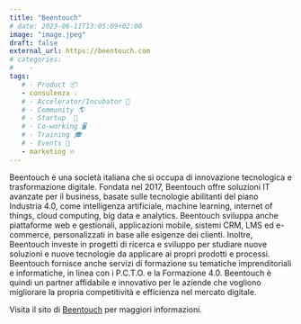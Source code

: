 ```yaml
---
title: "Beentouch"
# date: 2023-06-11T13:05:09+02:00
image: "image.jpeg"
draft: false
external_url: https://beentouch.com
# categories:
#    - 
tags:
   # - Product 📦
   - consulenza 💡
   # - Accelerator/Incubator 🐣
   # - Community 🌎
   # - Startup  🚀
   # - Co-working 🖥️
   # - Training 🎓
   # - Events 🎉
   - marketing 🔥
---
```

Beentouch è una società italiana che si occupa di innovazione tecnologica e trasformazione digitale. Fondata nel 2017, Beentouch offre soluzioni IT avanzate per il business, basate sulle tecnologie abilitanti del piano Industria 4.0, come intelligenza artificiale, machine learning, internet of things, cloud computing, big data e analytics. Beentouch sviluppa anche piattaforme web e gestionali, applicazioni mobile, sistemi CRM, LMS ed e-commerce, personalizzati in base alle esigenze dei clienti. Inoltre, Beentouch investe in progetti di ricerca e sviluppo per studiare nuove soluzioni e nuove tecnologie da applicare ai propri prodotti e processi. Beentouch fornisce anche servizi di formazione su tematiche imprenditoriali e informatiche, in linea con i P.C.T.O. e la Formazione 4.0. Beentouch è quindi un partner affidabile e innovativo per le aziende che vogliono migliorare la propria competitività e efficienza nel mercato digitale.
 

Visita il sito di [Beentouch](https://beentouch.com) per maggiori informazioni.